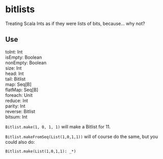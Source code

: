 # bitlists
Treating Scala Ints as if they were lists of bits, because... why not?

## Use

toInt: Int  
isEmpty: Boolean  
nonEmpty: Boolean  
size: Int  
head: Int  
tail: Bitlist  
map: Seq[B]  
flatMap: Seq[B]  
foreach: Unit  
reduce: Int  
parity: Int  
reverse: Bitlist  
bitsum: Int

```Bitlist.make(1, 0, 1, 1)``` will make a Bitlist for 11.  

```Bitlist.makeFromSeq(List(1,0,1,1))``` will of course do the same, but you could also do:

```Bitlist.make(List(1,0,1,1): _*)```  
